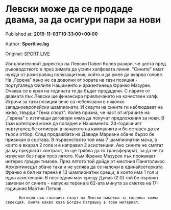 
# Левски може да се продаде двама, за да осигури пари за нови

Published at: **2019-11-03T10:33:00+00:00**

Author: **Sportlive.bg**

Original: [SPORT LIVE](https://www.sportlive.bg/bgfootball/levski/levski-mozhe-da-se-prodade-dvama-za-da-osiguri-pari-za-novi-1391237.html)

Изпълнителният директор на Левски Павел Колев разкри, че целта пред ръководството е през зимата да усили халфовата линия. "Сините" имат нужда от разиграващ полузащитник, който и да умее да вкарва голове. На „Герена" явно не са доволни от хората на тази позиция - португалеца Филипе Нашименто и аржентинеца Франко Мазурек.
Очаква се в края на годината те да бъдат продадени. С парите от двамата пък Левски ще финансира привличането на качествен халф. Играчи за тази позиция вече са небелязани в няколко западноевропейски шампионати. И скаути на сините ги наблюдават на живо, твърди "Тема спорт".
Колев призна, че част от играчите на „Герена" с изтичащи договори няма да получат предложения за нови. В тази категория може да попадне и Нашименто. 24-годишният португалец бе отписван в началото на кампанията и бе оставен да си търси отбор. След продажбата на Давиде Мариани обаче бързо бе привикан в състава. В първенството той има 7 шампионатни мача, в които е вкарал 2 гола и е направил 3 асистенции. Ако сините не смятат да му предлагат контракт, то ще трябва да го трансферират, за да не го изпуснат без пари през лятото.
Към Франко Мазурек пък проявяват интерес гръцки тимове. През лятото той дойде от местния Панетоликос. Аржентинецът обаче така и не успява да се наложи в единайсеторката. Франко е бил на терена в 13 шампионатни срещи, в които има 1 гол и една асистенция. В последния мач срещу Дунав (2:0) той бе първият заменен от сините - напусна терена в 62-ата минута за сметка на 17-годишния Мартин Петков.

        
          Наскоро пък главният скаут на Левски намекна за скромна зимна селекция. Вижте какво каза Богдан Патрашку в този материал.
        
      
